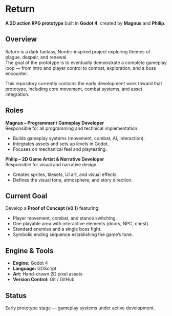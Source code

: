 # Return

**A 2D action RPG prototype** built in **Godot 4**, created by **Magnus** and **Philip**.

## Overview

_Return_ is a dark fantasy, Nordic-inspired project exploring themes of plague, despair, and renewal.  
The goal of the prototype is to eventually demonstrate a complete gameplay loop — from intro and player control to combat, exploration, and a boss encounter.

This repository currently contains the early development work toward that prototype, including core movement, combat systems, and asset integration.

## Roles

**Magnus – Programmer / Gameplay Developer**  
Responsible for all programming and technical implementation.

- Builds gameplay systems (movement, combat, AI, interaction).
- Integrates assets and sets up levels in Godot.
- Focuses on mechanical feel and playtesting.

**Philip – 2D Game Artist & Narrative Developer**  
Responsible for visual and narrative design.

- Creates sprites, tilesets, UI art, and visual effects.
- Defines the visual tone, atmosphere, and story direction.

## Current Goal

Develop a **Proof of Concept (v0.1)** featuring:

- Player movement, combat, and stance switching.
- One playable area with interactive elements (doors, NPC, chest).
- Standard enemies and a single boss fight.
- Symbolic ending sequence establishing the game’s tone.

## Engine & Tools

- **Engine:** Godot 4
- **Language:** GDScript
- **Art:** Hand-drawn 2D pixel assets
- **Version Control:** Git / GitHub

## Status

Early prototype stage — gameplay systems under active development.
